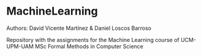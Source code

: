 # MachineLearning

Authors: David Vicente Martínez & Daniel Loscos Barroso

Repository with the assignments for the Machine Learning course of UCM-UPM-UAM MSc Formal Methods in Computer Science
